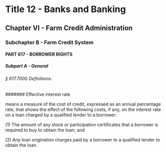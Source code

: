 
# Title 12 - Banks and Banking
## Chapter VI - Farm Credit Administration
### Subchapter B - Farm Credit System
#### PART 617 - BORROWER RIGHTS
##### Subpart A - General
###### § 617.7000 Definitions.
####### Effective interest rate

means a measure of the cost of credit, expressed as an annual percentage rate, that shows the effect of the following costs, if any, on the interest rate on a loan charged by a qualified lender to a borrower:

(1) The amount of any stock or participation certificates that a borrower is required to buy to obtain the loan; and

(2) Any loan origination charges paid by a borrower to a qualified lender to obtain the loan.
